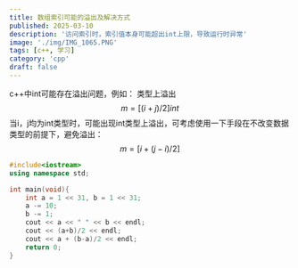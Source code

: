 ```yaml
---
title: 数组索引可能的溢出及解决方式
published: 2025-03-10
description: '访问索引时，索引值本身可能超出int上限，导致运行时异常'
image: './img/IMG_1065.PNG'
tags: [c++, 学习]
category: 'cpp'
draft: false 
---
```


c++中int可能存在溢出问题，例如：
类型上溢出
$$
m = [(i+j)/2]int
$$
当i，j均为int类型时，可能出现int类型上溢出，可考虑使用一下手段在不改变数据类型的前提下，避免溢出：
$$
m = [i+(j-i)/2]
$$


```c++
#include<iostream>
using namespace std;

int main(void){
    int a = 1 << 31, b = 1 << 31;
    a -= 10;
    b -= 1;
    cout << a << " " << b << endl;
    cout << (a+b)/2 << endl;
    cout << a + (b-a)/2 << endl;
    return 0;
}
```

